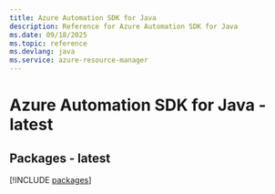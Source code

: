 ```yaml
---
title: Azure Automation SDK for Java
description: Reference for Azure Automation SDK for Java
ms.date: 09/18/2025
ms.topic: reference
ms.devlang: java
ms.service: azure-resource-manager
---
```

# Azure Automation SDK for Java - latest
## Packages - latest
[!INCLUDE [packages](automation-index.md)]